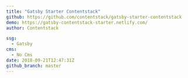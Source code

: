 ```yaml
---
title: "Gatsby Starter Contentstack"
github: https://github.com/contentstack/gatsby-starter-contentstack
demo: https://gatsby-contentstack-starter.netlify.com/
author: Contentstack

ssg:
  - Gatsby
cms:
  - No Cms
date: 2018-09-21T12:47:31Z
github_branch: master
---
```


